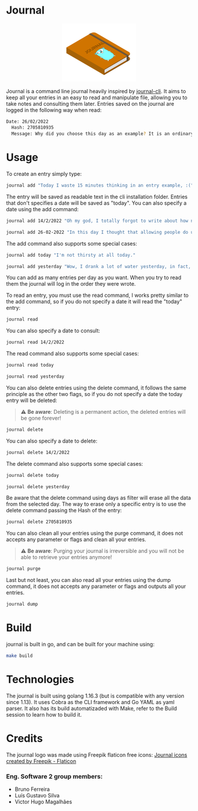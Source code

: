 # Journal
<p align="center">
  <img src="https://github.com/victormagalhaess/journal/blob/main/public/journal.png?raw=true" width="200" alt="Journal Logo">
</p>

Journal is a command line journal heavily inspired by [journal-cli](https://journalcli.app/).
It aims to keep all your entries in an easy to read and manipulate file, allowing you to take notes and consulting them later.
Entries saved on the journal are logged in the following way when read:
```sh
Date: 26/02/2022
  Hash: 2705810935
  Message: Why did you choose this day as an example? It is an ordinary day nothing special happened this day.
```
# Usage

To create an entry simply type:

```sh
journal add "Today I waste 15 minutes thinking in an entry example, :("
```

The entry will be saved as readable text in the cli installation folder. Entries that don't specifies a date will be saved as "today".
You can also specify a date using the add command:

```sh
journal add 14/2/2022 "Oh my god, I totally forgot to write about how normal 14/2/2022 was!"
```

```sh
journal add 26-02-2022 "In this day I thought that allowing people do use dashs as date separator may be a good idea!"
```

The add command also supports some special cases:

```sh
journal add today "I'm not thirsty at all today."
```

```sh
journal add yesterday "Wow, I drank a lot of water yesterday, in fact, I drank so much that I didn't had time to write an entry."
```

You can add as many entries per day as you want. When you try to read them the journal will log in the order they were wrote.

To read an entry, you must use the read command, I works pretty similar to the add command, so if you do not specify a date it will read the "today" entry:

```sh
journal read
```

You can also specify a date to consult:

```sh
journal read 14/2/2022
```

The read command also supports some special cases:

```sh
journal read today
```

```sh
journal read yesterday
```

You can also delete entries using the delete command, it follows the same principle as the other two flags, so if you do not specify a date the today entry will be deleted:
> :warning: **Be aware**: Deleting is a permanent action, the deleted entries will be gone forever!

```sh
journal delete
```

You can also specify a date to delete:

```sh
journal delete 14/2/2022
```

The delete command also supports some special cases:

```sh
journal delete today
```

```sh
journal delete yesterday
```

Be aware that the delete command using days as filter will erase all the data from the selected day. The way to erase only a specific entry is to use the delete command passing the Hash of the entry:

 ```sh
journal delete 2705810935
```

You can also clean all your entries using the purge command, it does not accepts any parameter or flags and clean all your entries.
> :warning: **Be aware**: Purging your journal is irreversible and you will not be able to retrieve your entries anymore!

```sh
journal purge
```

Last but not least, you can also read all your entries using the dump command, it does not accepts any parameter or flags and outputs all your entries.

```sh
journal dump
```

# Build

journal is built in go, and can be built for your machine using:

```sh
make build
```

# Technologies
The journal is built using golang 1.16.3 (but is compatible with any version since 1.13).
It uses Cobra as the CLI framework and Go YAML as yaml parser. It also has its build automatizaded with Make, refer to the Build session to learn how to build it.

# Credits

The journal logo was made using Freepik flaticon free icons:
<a href="https://www.flaticon.com/free-icons/journal" title="journal icons">Journal icons created by Freepik - Flaticon</a>

### Eng. Software 2 group members: 
- Bruno Ferreira
- Luís Gustavo Silva
- Victor Hugo Magalhães